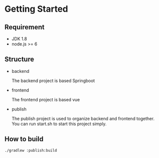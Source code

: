 # Getting Started

## Requirement
- JDK 1.8
- node.js >= 6

## Structure

- backend

  The backend project is based Springboot
- frontend
  
  The frontend project is based vue 
- publish
   
  The publish project is used to organize backend and frontend together. You can run start.sh to start this project simply.

## How to build

```bash
./gradlew :publish:build
```
